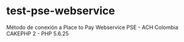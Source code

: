# test-pse-webservice
Método de conexión a Place to Pay Webservice PSE - ACH Colombia CAKEPHP 2 - PHP 5.6.25
